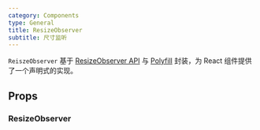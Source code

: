 ```yaml
---
category: Components
type: General
title: ResizeObserver
subtitle: 尺寸监听
---
```


`ReiszeObserver` 基于 [ResizeObserver API](https://developer.mozilla.org/zh-CN/docs/Web/API/ResizeObserver) 与 [Polyfill](https://github.com/que-etc/resize-observer-polyfill) 封装，为 React 组件提供了一个声明式的实现。

## Props
### ResizeObserver